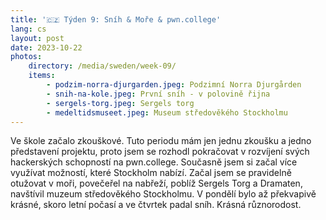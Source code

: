 ```yaml
---
title: '🇨🇿 Týden 9: Sníh & Moře & pwn.college'
lang: cs
layout: post
date: 2023-10-22
photos:
    directory: /media/sweden/week-09/
    items:
        - podzim-norra-djurgarden.jpeg: Podzimní Norra Djurgården
        - snih-na-kole.jpeg: První sníh - v polovině řijna
        - sergels-torg.jpeg: Sergels torg
        - medeltidsmuseet.jpeg: Museum středověkého Stockholmu
---
```


Ve škole začalo zkouškové. Tuto periodu mám jen jednu zkoušku a jedno představení projektu, proto jsem se rozhodl pokračovat v rozvíjení svých hackerských schopností na pwn.college. Současně jsem si začal více využívat možností, které Stockholm nabízí. Začal jsem se pravidelně otužovat v moři, povečeřel na nabřeží, poblíž Sergels Torg a Dramaten, navštívil muzeum středověkého Stockholmu. V pondělí bylo až překvapivě krásné, skoro letní počasí a ve čtvrtek padal sníh. Krásná různorodost.